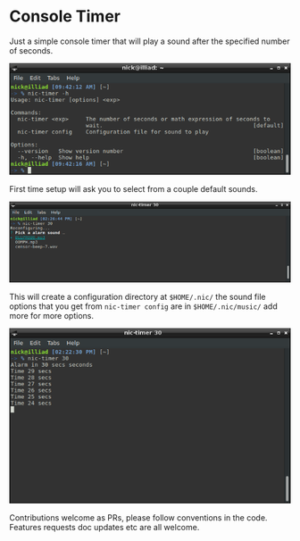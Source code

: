 Console Timer
====

Just a simple console timer that will play a sound after the specified number of seconds.

![Help Screen](doc/nic-timer-help-screen.png)

First time setup will ask you to select from a couple default sounds.

![First time config](doc/nic-timer-first-time-selection.png)

This will create a configuration directory at `$HOME/.nic/` the sound file options that 
you get from `nic-timer config` are in `$HOME/.nic/music/` add more for more options.

![30 second timer](doc/nic-timer-30sec-running.png)

Contributions welcome as PRs, please follow conventions in the code. Features requests doc updates etc are all welcome.